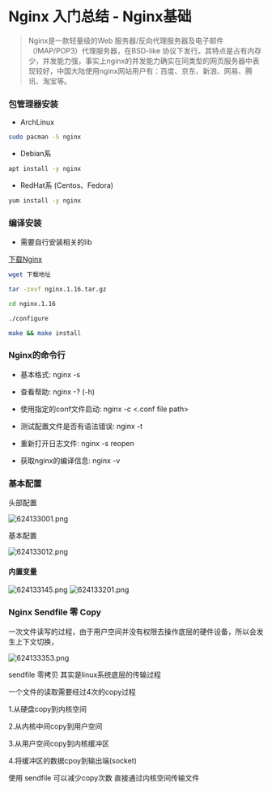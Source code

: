 # Nginx 入门总结 - Nginx基础

> Nginx是一款轻量级的Web 服务器/反向代理服务器及电子邮件（IMAP/POP3）代理服务器，在BSD-like 协议下发行。其特点是占有内存少，并发能力强，事实上nginx的并发能力确实在同类型的网页服务器中表现较好，中国大陆使用nginx网站用户有：百度、京东、新浪、网易、腾讯、淘宝等。

### 包管理器安装

- ArchLinux 

```bash
sudo pacman -S nginx
```

- Debian系

```bash
apt install -y nginx
```

- RedHat系 (Centos、Fedora)

```bash
yum install -y nginx
```

### 编译安装

- 需要自行安装相关的lib

<a href="https://nginx.org/en/download.html" target="_blank">下载Nginx</a>

```bash
wget 下载地址

tar -zxvf nginx.1.16.tar.gz

cd nginx.1.16

./configure

make && make install
```

### Nginx的命令行

- 基本格式:    nginx  -s <command> 

- 查看帮助:    nginx  -? (-h) 

- 使用指定的conf文件启动:    nginx  -c  <.conf file path> 

- 测试配置文件是否有语法错误:    nginx  -t

- 重新打开日志文件:    nginx  -s   reopen

- 获取nginx的编译信息:    nginx  -v


### 基本配置

头部配置

![624133001.png](https://i.loli.net/2019/06/24/5d105ff0ceb8962027.png)

基本配置

![624133012.png](https://i.loli.net/2019/06/24/5d105ff0dab9b25969.png)

#### 内置变量

![624133145.png](https://i.loli.net/2019/06/24/5d10606b32ecb63872.png)
![624133201.png](https://i.loli.net/2019/06/24/5d10606b24b9e11570.png)

### Nginx Sendfile 零 Copy

一次文件读写的过程，由于用户空间并没有权限去操作底层的硬件设备，所以会发生上下文切换，

![624133353.png](https://i.loli.net/2019/06/24/5d10611f18bca26743.png)

sendfile 零拷贝 其实是linux系统底层的传输过程

一个文件的读取需要经过4次的copy过程

1.从硬盘copy到内核空间

2.从内核中间copy到用户空间

3.从用户空间copy到内核缓冲区

4.将缓冲区的数据cpoy到输出端(socket)

使用 sendfile 可以减少copy次数
直接通过内核空间传输文件

